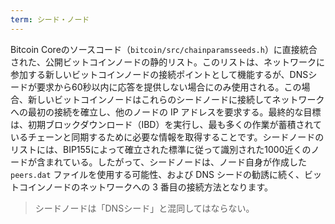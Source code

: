 ```yaml
---
term: シード・ノード
---
```

Bitcoin Coreのソースコード（`bitcoin/src/chainparamsseeds.h`）に直接統合された、公開ビットコインノードの静的リスト。このリストは、ネットワークに参加する新しいビットコインノードの接続ポイントとして機能するが、DNSシードが要求から60秒以内に応答を提供しない場合にのみ使用される。この場合、新しいビットコインノードはこれらのシードノードに接続してネットワークへの最初の接続を確立し、他のノードの IP アドレスを要求する。最終的な目標は、初期ブロックダウンロード（IBD）を実行し、最も多くの作業が蓄積されているチェーンと同期するために必要な情報を取得することです。シードノードのリストには、BIP155によって確立された標準に従って識別された1000近くのノードが含まれている。したがって、シードノードは、ノード自身が作成した `peers.dat` ファイルを使用する可能性、および DNS シードの勧誘に続く、ビットコインノードのネットワークへの 3 番目の接続方法となります。

> シードノードは「DNSシード」と混同してはならない。